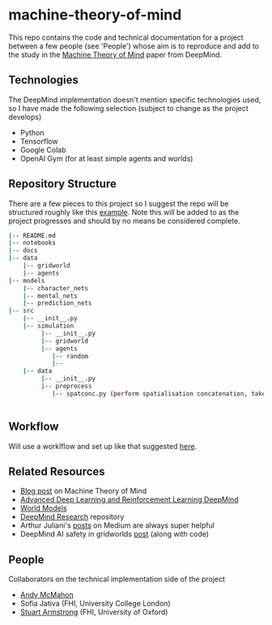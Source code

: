 # machine-theory-of-mind
This repo contains the code and technical documentation for a project between a few people (see 'People') whose aim is to reproduce and add to the study in the [Machine Theory of Mind](https://arxiv.org/pdf/1802.07740.pdf) paper from DeepMind.

## Technologies
The DeepMind implementation doesn't mention specific technologies used, so I have made the following selection (subject to change as the project develops)

- Python
- Tensorflow
- Google Colab 
- OpenAI Gym (for at least simple agents and worlds)

## Repository Structure
There are a few pieces to this project so I suggest the repo will be structured roughly like this [example](https://drivendata.github.io/cookiecutter-data-science/). Note this will be added to as the project progresses and should by no means be considered complete.

```bash
|-- README.md
|-- notebooks 
|-- docs
|-- data
    |-- gridworld
    |-- agents
|-- models
    |-- character_nets
    |-- mental_nets
    |-- prediction_nets
|-- src
    |-- __init__.py
    |-- simulation
         |-- __init__.py
         |-- gridworld
         |-- agents
            |-- random
            |-- 
    |-- data
         |-- __init__.py
         |-- preprocess
            |-- spatconc.py (perform spatialisation concatenation, take actions from sims and tile over space to create appropriate traj's)
 
```

## Workflow
Will use a worklflow and set up like that suggested [here](https://zerowithdot.com/colab-github-workflow/).

## Related Resources

- [Blog post](https://www.google.co.uk/amp/s/pillowlab.wordpress.com/2019/01/28/machine-theory-of-mind/amp/) on Machine Theory of Mind 
- [Advanced Deep Learning and Reinforcement Learning DeepMind](https://github.com/Zhenye-Na/advanced-deep-learning-and-reinforcement-learning-deepmind)
- [World Models](https://worldmodels.github.io)
- [DeepMind Research](https://github.com/deepmind/deepmind-research) repository 
- Arthur Juliani's [posts](https://medium.com/emergent-future/simple-reinforcement-learning-with-tensorflow-part-6-partial-observability-and-deep-recurrent-q-68463e9aeefc) on Medium are always super helpful
- DeepMind AI safety in gridworlds [post](https://deepmind.com/blog/article/specifying-ai-safety-problems) (along with code)
## People
Collaborators on the technical implementation side of the project

- [Andy McMahon](https://www.linkedin.com/in/andymcmahon629/)
- Sofia Jativa (FHI, University College London)
- [Stuart Armstrong](https://www.fhi.ox.ac.uk/team/stuart-armstrong/) (FHI, University of Oxford)

